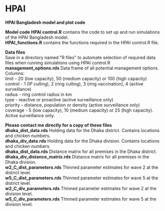 # HPAI
**HPAI Bangladesh model and plot code**

**Model code**
**HPAI control.R** contains the code to set up and run simulations of the HPAI Bangladesh model.     
**HPAI_functions.R** contains the functions required in the HPAI control.R file.  

**Data files**  
Save in a directory named "R files" to automate selection of required data files when running simulations using HPAI control.R
**management_options.rds** Data frame of all potential management options.   
Columns:   
limit - 20 (low capacity), 50 (medium capacity) or 100 (high capacity)  
control - 1 (IP culling), 2 (ring culling), 3 (ring vaccination), 4 (active surveillance)  
radius - ring control radius in km  
type - reactive or proactive (active surveillance only)  
priority - distance, population or density (active surveillance only)  
coverage - 5 (low capacity), 10 (medium capacity) or 25 (high capacity). Active surveillance only.  

**Please contact me directly for a copy of these files**  
**dhaka_dist_data.rds** Holding data for the Dhaka district. Contains locations and chicken numbers.  
**dhaka_div_data.rds** Holding data for the Dhaka division. Contains locations and chicken numbers.  
**dhaka_dist_data.rds** Distance matrix for all premises in the Dhaka district.  
**dhaka_div_distance_matrix.rds** Distance matrix for all premises in the Dhaka division.  
**w2_C_dist_parameters.rds** Thinned parameter estimates for wave 2 at the district level.  
**w5_C_dist_parameters.rds** Thinned parameter estimates for wave 5 at the district level.  
**w2_C_div_parameters.rds** Thinned parameter estimates for wave 2 at the division level.  
**w5_C_div_parameters.rds** Thinned parameter estimates for wave 5 at the division level.  
